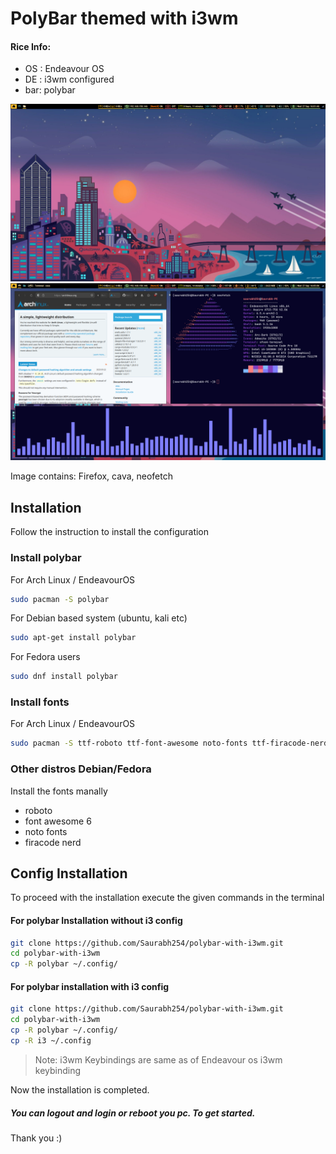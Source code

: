 # PolyBar themed with i3wm

#### Rice Info:
- OS : Endeavour OS
- DE : i3wm configured
- bar: polybar

<img src='./src/image1.png'>

<img src='./src/image2.png'>

Image contains: Firefox, cava, neofetch

## Installation

Follow the instruction to install the configuration

### Install polybar

For Arch Linux / EndeavourOS
```bash
sudo pacman -S polybar
```

For Debian based system (ubuntu, kali etc)
```bash
sudo apt-get install polybar
```

For Fedora users
```bash
sudo dnf install polybar
```

### Install fonts

For Arch Linux / EndeavourOS
```bash
sudo pacman -S ttf-roboto ttf-font-awesome noto-fonts ttf-firacode-nerd
```

### Other distros Debian/Fedora

Install the fonts manally
- roboto
- font awesome 6
- noto fonts
- firacode nerd
## Config Installation

To proceed with the installation execute the given commands in the terminal

#### For polybar Installation without i3 config

```bash
git clone https://github.com/Saurabh254/polybar-with-i3wm.git
cd polybar-with-i3wm
cp -R polybar ~/.config/
```

#### For polybar installation with i3 config

```bash
git clone https://github.com/Saurabh254/polybar-with-i3wm.git
cd polybar-with-i3wm
cp -R polybar ~/.config/
cp -R i3 ~/.config
```

> Note: i3wm Keybindings are same as of Endeavour os i3wm keybinding



Now the installation is completed.
##### You can logout and login or reboot you pc. To get started.

Thank you :)
